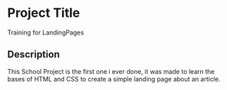 # Project Title

Training for LandingPages 

## Description

This School Project is the first one i ever done, it was made to learn the bases of HTML and CSS to create a simple landing page about an article.
